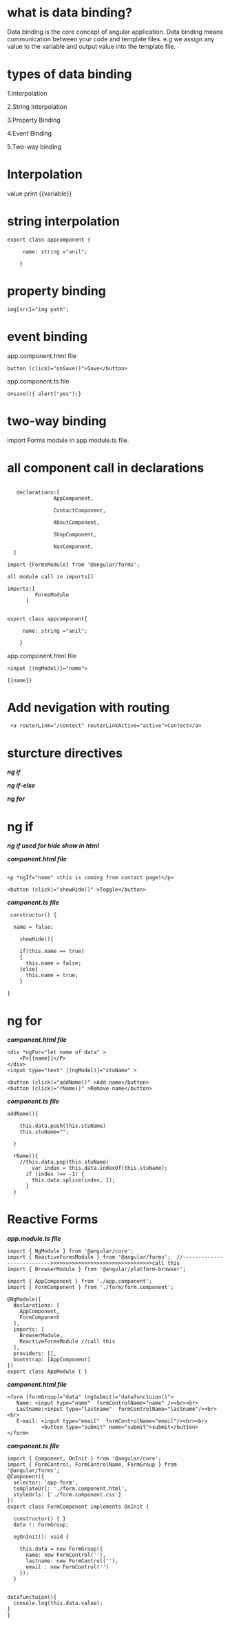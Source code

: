 # what is data binding?
Data binding is the core concept of angular application. Data binding means communication between your code and template files. e.g we assign any value to the variable and output value into the template file.

# types of data binding
1.Interpolation

2.String Interpolation

3.Property Binding

4.Event Binding

5.Two-way binding

# Interpolation
value print {{variable}}

# string interpolation

``` 
export class appcomponent {
     
     name: string ="anil";
     
    }
 ```
  
# property binding    

```
img[src]="img path";

```
# event binding
app.component.html file

```
button (click)="onSave()">Save</button>
```

app.component.ts file

```
onsave(){ alert("yes");}
```

# two-way binding
 import Forms module in app.module.ts file.
 
 # all component call in declarations
  
``` 

   declarations:[
               AppComponent,
               
               ContactComponent,
               
               AboutComponent,
               
               ShopComponent,
               
               NavComponent,  
  ]
 ```
```
import {FormsModule} from '@angular/forms';

all module call in imports[]

imports:[
         FormsModule
      ]
```

```

export class appcomponent{
     
     name: string ="anil";
     
    }
 ```
 
 app.component.html file
 
 ```
 <input [(ngModel)]="name">
 
 {{name}}
 
 ```
# Add nevigation with routing
```
 <a routerLink="/contect" routerLinkActive="active">Contect</a> 
 ```
 
 # sturcture directives
 ***ng if*** 
 
***ng if-else***

***ng for***

# ng if

***ng if used for hide show in html***

***component.html file***


```

<p *ngIf="name" >this is coming from contact page!</p>

<button (click)="showHide()" >Toggle</button>

```

***component.ts file***

```
 constructor() { 
  
  name = false;
  
    showHide(){

    if(this.name == true)
    {
      this.name = false;
    }else{
      this.name = true;
    }

}

```

# ng for
***component.html file***

```
<div *ngFor="let name of data" >
    <P>{{name}}</P>
</div>
<input type="text" [(ngModel)]="stuName" >

<button (click)="addName()" >Add name</button>
<button (click)="rName()" >Remove name</button>

```

***component.ts file***

```
addName(){
    
    this.data.push(this.stuName)
    this.stuName="";
  
  }
  
  rName(){
    //this.data.pop(this.stuName)
        var index = this.data.indexOf(this.stuName);
      if (index !== -1) {
        this.data.splice(index, 1);
      }
  }
```

# Reactive Forms

***app.module.ts file***

```
import { NgModule } from '@angular/core';
import { ReactiveFormsModule } from '@angular/forms';  //--------------------------->>>>>>>>>>>>>>>>>>>>>>>>>>>>>>>>>call this
import { BrowserModule } from '@angular/platform-browser';

import { AppComponent } from './app.component';
import { FormComponent } from './form/form.component';

@NgModule({
  declarations: [
    AppComponent,
    FormComponent
  ],
  imports: [
    BrowserModule,
    ReactiveFormsModule //call this
  ],
  providers: [],
  bootstrap: [AppComponent]
})
export class AppModule { }
```

***component.html file***

```
<form [formGroup]="data" (ngSubmit)="datafunctuion()">
   Name: <input type="name"  formControlName="name" /><br><br>
   Lastname:<input type="lastname"  formControlName="lastname"/><br><br>
   E-mail: <input type="email"  formControlName="email"/><br><br>
           <button type="submit" name="submit">submit</button>
</form>

```

***component.ts file***

```
import { Component, OnInit } from '@angular/core';
import { FormControl, FormControlName, FormGroup } from '@angular/forms';
@Component({
  selector: 'app-form',
  templateUrl: './form.component.html',
  styleUrls: ['./form.component.css']
})
export class FormComponent implements OnInit {

  constructor() { }
  data !: FormGroup;

  ngOnInit(): void {
    
    this.data = new FormGroup({
      name: new FormControl(''),
      lastname: new FormControl(''),   
      email : new FormControl('')
    });
  }


datafunctuion(){
  console.log(this.data.value);
}
}

```






